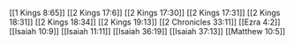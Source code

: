 [[1 Kings 8:65]]
[[2 Kings 17:6]]
[[2 Kings 17:30]]
[[2 Kings 17:31]]
[[2 Kings 18:31]]
[[2 Kings 18:34]]
[[2 Kings 19:13]]
[[2 Chronicles 33:11]]
[[Ezra 4:2]]
[[Isaiah 10:9]]
[[Isaiah 11:11]]
[[Isaiah 36:19]]
[[Isaiah 37:13]]
[[Matthew 10:5]]
